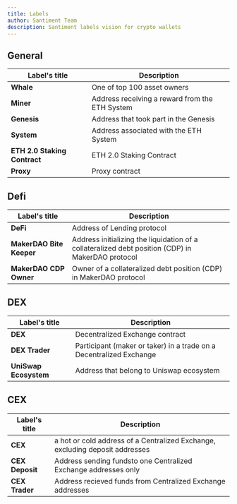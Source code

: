 ```yaml
---
title: Labels
author: Santiment Team
description: Santiment labels vision for crypto wallets
---
```


## General

| Label's title | Description
|-----------|------------
|**Whale** | One of top 100 asset owners
|**Miner** | Address receiving a reward from the ETH System
|**Genesis** | Address that took part in the Genesis 
|**System** | Address associated with the ETH System
|**ETH 2.0 Staking Contract** | ETH 2.0 Staking Contract
|**Proxy** | Proxy contract

## Defi

| Label's title | Description
|-----------|------------
|**DeFi** | Address of Lending protocol
|**MakerDAO Bite Keeper** | Address initializing the liquidation of a collateralized debt position (CDP) in MakerDAO protocol
|**MakerDAO CDP Owner** | Owner of a collateralized debt position (CDP) in MakerDAO protocol

## DEX

| Label's title | Description
|-----------|------------
|**DEX** | Decentralized Exchange contract
|**DEX Trader** | Participant (maker or taker) in a trade on a Decentralized Exchange
|**UniSwap Ecosystem** | Address that belong to Uniswap ecosystem

## CEX

| Label's title | Description
|-----------|------------
|**CEX** | a hot or cold address of a Centralized Exchange, excluding deposit addresses
|**CEX Deposit** | Address sending fundsto one Centralized Exchange addresses only
|**CEX Trader** | Address recieved funds from Centralized Exchange addresses
